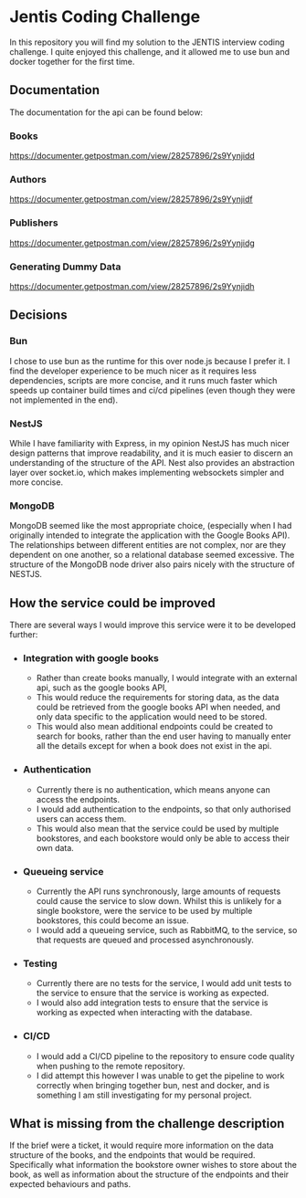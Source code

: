 # Jentis Coding Challenge
In this repository you will find my solution to the JENTIS interview coding challenge. I quite enjoyed this challenge, and it allowed me to use bun and docker together for the first time.

## Documentation
The documentation for the api can be found below:
### Books
https://documenter.getpostman.com/view/28257896/2s9Yynjidd
### Authors
https://documenter.getpostman.com/view/28257896/2s9Yynjidf
### Publishers
https://documenter.getpostman.com/view/28257896/2s9Yynjidg
### Generating Dummy Data
https://documenter.getpostman.com/view/28257896/2s9Yynjidh

## Decisions
### Bun
I chose to use bun as the runtime for this over node.js because I prefer it. I find the developer experience to be much nicer as it requires less dependencies, scripts are more concise, and it runs much faster which speeds up container build times and ci/cd pipelines (even though they were not implemented in the end).
### NestJS
While I have familiarity with Express, in my opinion NestJS has much nicer design patterns that improve readability, and it is much easier to discern an understanding of the structure of the API.
Nest also provides an abstraction layer over socket.io, which makes implementing websockets simpler and more concise.

### MongoDB
MongoDB seemed like the most appropriate choice, (especially when I had originally intended to integrate the application with the Google Books API). The relationships between different entities are not complex, nor are they dependent on one another, so a relational database seemed excessive.
The structure of the MongoDB node driver also pairs nicely with the structure of NESTJS.

## How the service could be improved
There are several ways I would improve this service were it to be developed further:

-   ### Integration with google books
    -   Rather than create books manually, I would integrate with an external api, such as the google books API,
    -   This would reduce the requirements for storing data, as the data could be retrieved from the google books API when needed, and only data specific to the application would need to be stored.
    -   This would also mean additional endpoints could be created to search for books, rather than the end user having to manually enter all the details except for when a book does not exist in the api.
-   ### Authentication
    -  Currently there is no authentication, which means anyone can access the endpoints.
    -   I would add authentication to the endpoints, so that only authorised users can access them.
    -   This would also mean that the service could be used by multiple bookstores, and each bookstore would only be able to access their own data.
-   ### Queueing service
    -   Currently the API runs synchronously, large amounts of requests could cause the service to slow down. Whilst this is unlikely for a single bookstore, were the service to be used by multiple bookstores, this could become an issue.
    -   I would add a queueing service, such as RabbitMQ, to the service, so that requests are queued and processed asynchronously.
-   ### Testing
    -   Currently there are no tests for the service, I would add unit tests to the service to ensure that the service is working as expected.
    -   I would also add integration tests to ensure that the service is working as expected when interacting with the database.
-   ### CI/CD
    - I would add a CI/CD pipeline to the repository to ensure code quality when pushing to the remote repository.
    - I did attempt this however I was unable to get the pipeline to work correctly when bringing together bun, nest and docker, and is something I am still investigating for my personal project.

## What is missing from the challenge description
If the brief were a ticket, it would require more information on the data structure of the books, and the endpoints that would be required. Specifically what information the bookstore owner wishes to store about the book, as well as information about the structure of the endpoints and their expected behaviours and paths.